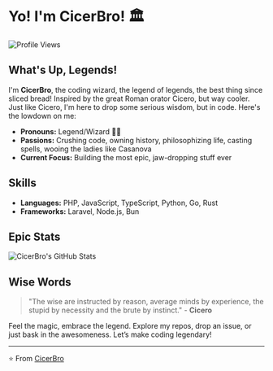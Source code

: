 # Yo! I'm CicerBro! 🏛️

![Profile Views](https://komarev.com/ghpvc/?username=CicerBro&style=flat-square)

## What's Up, Legends!

I'm **CicerBro**, the coding wizard, the legend of legends, the best thing since sliced bread! Inspired by the great Roman orator Cicero, but way cooler. Just like Cicero, I'm here to drop some serious wisdom, but in code. Here's the lowdown on me:

- **Pronouns:** Legend/Wizard 🧙‍♂️
- **Passions:** Crushing code, owning history, philosophizing life, casting spells, wooing the ladies like Casanova
- **Current Focus:** Building the most epic, jaw-dropping stuff ever

## Skills

- **Languages:** PHP, JavaScript, TypeScript, Python, Go, Rust
- **Frameworks:** Laravel, Node.js, Bun

## Epic Stats

![CicerBro's GitHub Stats](https://github-readme-stats.vercel.app/api?username=CicerBro&show_icons=true&show=reviews,discussions_started,discussions_answered,prs_merged&theme=transparent)

## Wise Words

>"The wise are instructed by reason, average minds by experience, the stupid by necessity and the brute by instinct." - **Cicero**

Feel the magic, embrace the legend. Explore my repos, drop an issue, or just bask in the awesomeness. Let’s make coding legendary!

---

⭐️ From [CicerBro](https://github.com/CicerBro)

